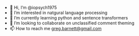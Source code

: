 - 👋 Hi, I’m @iopsych1975
- 👀 I’m interested in natgural language processing
- 🌱 I’m currently learning python and sentence transformers
- 💞️ I’m looking to collaborate on unclassified comment theming
- 📫 How to reach me greg.barnett@gmail.com

<!---
iopsych1975/iopsych1975 is a ✨ special ✨ repository because its `README.md` (this file) appears on your GitHub profile.
You can click the Preview link to take a look at your changes.
--->
